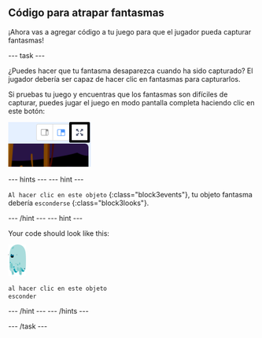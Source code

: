## Código para atrapar fantasmas

¡Ahora vas a agregar código a tu juego para que el jugador pueda capturar fantasmas!

\--- task \---

¿Puedes hacer que tu fantasma desaparezca cuando ha sido capturado? El jugador debería ser capaz de hacer clic en fantasmas para capturarlos.

Si pruebas tu juego y encuentras que los fantasmas son difíciles de capturar, puedes jugar el juego en modo pantalla completa haciendo clic en este botón:

![screenshot](images/ghost-fullscreen-annotated.png)

\--- hints \--- \--- hint \---

`Al hacer clic en este objeto` {:class="block3events"}, tu objeto fantasma debería `esconderse` {:class="block3looks"}.

\--- /hint \--- \--- hint \---

Your code should look like this:

![ghost-sprite](images/ghost-sprite.png)

```blocks3
al hacer clic en este objeto
esconder
```

\--- /hint \--- \--- /hints \---

\--- /task \---